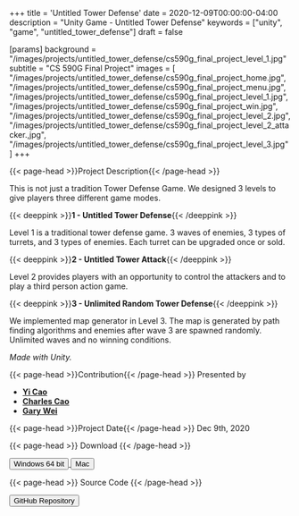 +++
title = 'Untitled Tower Defense'
date = 2020-12-09T00:00:00-04:00
description = "Unity Game - Untitled Tower Defense"
keywords = ["unity", "game", "untitled_tower_defense"]
draft = false

[params]
background = "/images/projects/untitled_tower_defense/cs590g_final_project_level_1.jpg"
subtitle = "CS 590G Final Project"
images = [
  "/images/projects/untitled_tower_defense/cs590g_final_project_home.jpg",
  "/images/projects/untitled_tower_defense/cs590g_final_project_menu.jpg",
  "/images/projects/untitled_tower_defense/cs590g_final_project_level_1.jpg",
  "/images/projects/untitled_tower_defense/cs590g_final_project_win.jpg",
  "/images/projects/untitled_tower_defense/cs590g_final_project_level_2.jpg",
  "/images/projects/untitled_tower_defense/cs590g_final_project_level_2_attacker.,jpg",
  "/images/projects/untitled_tower_defense/cs590g_final_project_level_3.jpg"
]
+++

{{< page-head >}}Project Description{{< /page-head >}}

This is not just a tradition Tower Defense Game. We designed 3 levels to give players three different game modes.

{{< deeppink >}}**1 - Untitled Tower Defense**{{< /deeppink >}}

Level 1 is a traditional tower defense game. 3 waves of enemies, 3 types of turrets, and 3 types of enemies.
Each turret can be upgraded once or sold.

{{< deeppink >}}**2 - Untitled Tower Attack**{{< /deeppink >}}

Level 2 provides players with an opportunity to control the attackers and to play a third person action game.

{{< deeppink >}}**3 - Unlimited Random Tower Defense**{{< /deeppink >}}

We implemented map generator in Level 3.
The map is generated by path finding algorithms and enemies after wave 3 are spawned randomly.
Unlimited waves and no winning conditions.

*Made with Unity.*

{{< page-head >}}Contribution{{< /page-head >}}
Presented by
- [**Yi Cao**](https://github.com/yicao928)
- [**Charles Cao**](https://github.com/charlescao460)
- [**Gary Wei**](https://github.com/garywei944)

{{< page-head >}}Project Date{{< /page-head >}}
Dec 9th, 2020

{{< page-head >}} Download {{< /page-head >}}

<a href="https://s3.amazonaws.com/ariseus.net/cs590g_final_project/aris_cs590g_final_project_1.0.0_win_x86_64.zip">
  <input
    type="submit"
    class="btn btn-outline-pill btn-custom-light mr-3"
    value="Windows 64 bit"
  />
</a>

<a href="https://s3.amazonaws.com/ariseus.net/cs590g_final_project/aris_cs590g_final_project_1.0.0_mac.zip">
  <input
    type="submit"
    class="btn btn-outline-pill btn-custom-light mr-3"
    value="Mac"
  />
</a>

<p></p>

{{< page-head >}} Source Code {{< /page-head >}}

<a href="https://github.com/garywei944/Untitled-Tower-Defense">
  <input
    type="submit"
    class="btn btn-outline-pill btn-custom-light mr-3"
    value="GitHub Repository"
  />
</a>
